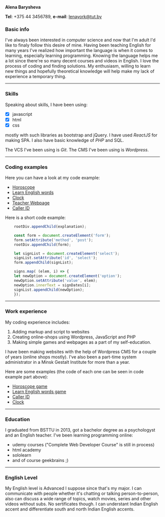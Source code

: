 __Alena Barysheva__

__Tel__: +375 44 3456789, __e-mail__: lenayork@tut.by

### __Basic info__
I've always been interested in computer science and now that I'm adult I'd like to finaly follow this desire of mine.
Having been teaching English for many years I've realized how important the language is when it comes to learning, especially learning programming. Knowing the language helps me a lot since there're so many decent courses and videos in English. I love the process of coding and finding solutions. My enthusiasm, willing to learn new things and hopefully theoretical knowledge will help make my lack of experience a temporary thing.

---

### __Skills__
Speaking about skills, I have been using:

+ [x] javascript 
+ [x] html 
+ [x] css 

mostly with such libraries as bootstrap and jQuery. 
I have used *ReactJS* for making SPA.
I also have basic knowledge of *PHP* and SQL.

The VCS I've been using is *Git*.
The CMS I've been using is *Wordpress*.

---

### __Coding examples__
Here you can have a look at my code example:
+ [Horoscope](https://github.com/LenaYork/horoscope)
+ [Learn English words](https://github.com/LenaYork/Cubs)
+ [Clock](https://github.com/LenaYork/Clock)
+ [Teacher Webpage](https://github.com/LenaYork/English-Teacher)
+ [Caller ID](https://github.com/LenaYork/Caller-ID)

Here is a short code example:
```javascript
    rootDiv.appendChild(explanation);

    const form = document.createElement('form');
    form.setAttribute('method', 'post');
    rootDiv.appendChild(form);

    let signList = document.createElement('select');
    signList.setAttribute('id', 'select');
    form.appendChild(signList);

    signs.map( (elem, i) => {
    let newOption = document.createElement('option');
    newOption.setAttribute('value', elem);
    newOption.innerText = signDates[i];
    signList.appendChild(newOption);
    });
```

---
### __Work experience__
My coding experience includes:
1. Adding markup and script to websites 
1. Creating online-shops using Wordpress, JavaScript and PHP
1. Making simple games and webpages as a part of my self-education.

I have been making websites with the help of Wordpress CMS for a couple of years (online shops mostly). I've also been a part-time system administrator in a Minsk Gestalt Institute for more than a year.

Here are some examples (the code of each one can be seen in code example part above):
- [Horoscope game](https://lenayork.github.io/horoscope/)
- [Learn English words game](https://lenayork.github.io/Cubs/)
- [Caller ID](https://lenayork.github.io/Caller-ID/)
- [Clock](https://lenayork.github.io/Clock/)

---

### __Education__
I graduated from BSTTU in 2013, got a bachelor degree as a psychologyst and an English teacher. I've been learning programming online:
* udemy courses ("Complete Web Developer Course" is still in process)
* html academy
* sololearn 
* and of course geekbrains ;)

---

### __English Level__
My English level is Advanced I suppose since that's my major. I can communicate with people whether it's chatting or talking person-to-person, also can discuss a wide range of topics, watch movies, series and other videos without subs. No sertificates though. I can understant Indian English accent and differentiate south and north Indian English accents.